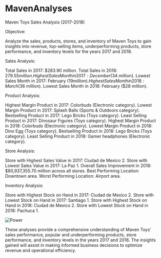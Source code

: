 # MavenAnalyses
Maven Toys Sales Analysis (2017-2018)

Objective: 

Analyze the sales, products, stores, and inventory of Maven Toys to 
gain insights into revenue, 
top-selling items, underperforming products, store performance, 
and inventory levels for the years 2017 and 2018.

Sales Analysis:

Total Sales in 2017: $283.90 million.
Total Sales in 2018: $279.55 million.
Highest Sales Month in 2017: December ($34 million).
Lowest Sales Month in 2017: February ($19 million).
Highest Sales Month in 2018: March ($36 million).
Lowest Sales Month in 2018: February ($28 million).


Product Analysis:

Highest Margin Product in 2017: Colorbuds (Electronic category).
Lowest Margin Product in 2017: Splash Balls (Sports & Outdoors category).
Bestselling Product in 2017: Lego Bricks (Toys category).
Least Selling Product in 2017: Dinosaur Figures (Toys category).
Highest Margin Product in 2018: Colorbuds (Electronic category).
Lowest Margin Product in 2018: Dino Egg (Toys category).
Bestselling Product in 2018: Lego Bricks (Toys category).
Least Selling Product in 2018: Gamer headphones (Electronic category).


Store Analysis:

Store with Highest Sales Value in 2017: Ciudad de Mexico 2.
Store with Lowest Sales Value in 2017: La Paz 1.
Overall Sales Improvement in 2018: $80,937,355.70 million across all stores.
Best Performing Location: Downtown area.
Worst Performing Location: Airport area.


Inventory Analysis:

Store with Highest Stock on Hand in 2017: Ciudad de Mexico 2.
Store with Lowest Stock on Hand in 2017: Santiago 1.
Store with Highest Stock on Hand in 2018: Ciudad de Mexico 2.
Store with Lowest Stock on Hand in 2018: Pachuca 1.

![Power](https://github.com/YussifAdam1/MavenAnalyses/assets/135960231/09bd38f3-13f0-43b7-8703-d0f952c668bc)


These analyses provide a comprehensive understanding of Maven Toys' sales performance, 
popular and underperforming products, store performance, and inventory levels in the years 2017 and 2018. 
The insights gained will assist in making informed business decisions to optimize revenue and operational efficiency.

